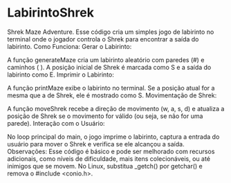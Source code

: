 # LabirintoShrek
Shrek Maze Adventure. Esse código cria um simples jogo de labirinto no terminal onde o jogador controla o Shrek para encontrar a saída do labirinto.
Como Funciona:
Gerar o Labirinto:

A função generateMaze cria um labirinto aleatório com paredes (#) e caminhos ( ). A posição inicial de Shrek é marcada como S e a saída do labirinto como E.
Imprimir o Labirinto:

A função printMaze exibe o labirinto no terminal. Se a posição atual for a mesma que a de Shrek, ele é mostrado como S.
Movimentação de Shrek:

A função moveShrek recebe a direção de movimento (w, a, s, d) e atualiza a posição de Shrek se o movimento for válido (ou seja, se não for uma parede).
Interação com o Usuário:

No loop principal do main, o jogo imprime o labirinto, captura a entrada do usuário para mover o Shrek e verifica se ele alcançou a saída.
Observações:
Esse código é básico e pode ser melhorado com recursos adicionais, como níveis de dificuldade, mais itens colecionáveis, ou até inimigos que se movem.
No Linux, substitua _getch() por getchar() e remova o #include <conio.h>.
